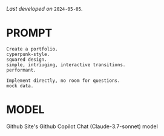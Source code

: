*Last developed on* `2024-05-05`.
# PROMPT
```
Create a portfolio.
cyperpunk-style.
squared design.
simple, intriuging, interactive transitions.
performant.

Implement directly, no room for questions.
mock data.
```

# MODEL
Github Site's Github Copilot Chat (Claude-3.7-sonnet) model
